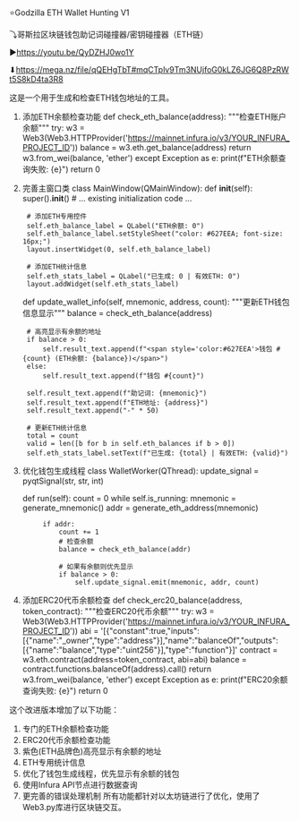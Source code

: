 ⭐Godzilla ETH Wallet Hunting V1

⤵哥斯拉区块链钱包助记词碰撞器/密钥碰撞器（ETH链）

▶https://youtu.be/QyDZHJ0wo1Y

⬇https://mega.nz/file/qQEHgTbT#mqCTplv9Tm3NUjfoG0kLZ6JG6Q8PzRWt5S8kD4ta3R8

这是一个用于生成和检查ETH钱包地址的工具。
1. 添加ETH余额检查功能
def check_eth_balance(address):
    """检查ETH账户余额"""
    try:
        w3 = Web3(Web3.HTTPProvider('https://mainnet.infura.io/v3/YOUR_INFURA_PROJECT_ID'))
        balance = w3.eth.get_balance(address)
        return w3.from_wei(balance, 'ether')
    except Exception as e:
        print(f"ETH余额查询失败: {e}")
        return 0

2. 完善主窗口类
class MainWindow(QMainWindow):
    def __init__(self):
        super().__init__()
        # ... existing initialization code ...
        
        # 添加ETH专用控件
        self.eth_balance_label = QLabel("ETH余额: 0")
        self.eth_balance_label.setStyleSheet("color: #627EEA; font-size: 16px;")
        layout.insertWidget(0, self.eth_balance_label)
        
        # 添加ETH统计信息
        self.eth_stats_label = QLabel("已生成: 0 | 有效ETH: 0")
        layout.addWidget(self.eth_stats_label)
        
    def update_wallet_info(self, mnemonic, address, count):
        """更新ETH钱包信息显示"""
        balance = check_eth_balance(address)
        
        # 高亮显示有余额的地址
        if balance > 0:
            self.result_text.append(f"<span style='color:#627EEA'>钱包 #{count} (ETH余额: {balance})</span>")
        else:
            self.result_text.append(f"钱包 #{count}")
            
        self.result_text.append(f"助记词: {mnemonic}")
        self.result_text.append(f"ETH地址: {address}")
        self.result_text.append("-" * 50)
        
        # 更新ETH统计信息
        total = count
        valid = len([b for b in self.eth_balances if b > 0])
        self.eth_stats_label.setText(f"已生成: {total} | 有效ETH: {valid}")

3. 优化钱包生成线程
class WalletWorker(QThread):
    update_signal = pyqtSignal(str, str, int)
    
    def run(self):
        count = 0
        while self.is_running:
            mnemonic = generate_mnemonic()
            addr = generate_eth_address(mnemonic)
            
            if addr:
                count += 1
                # 检查余额
                balance = check_eth_balance(addr)
                
                # 如果有余额则优先显示
                if balance > 0:
                    self.update_signal.emit(mnemonic, addr, count)

4. 添加ERC20代币余额检查
def check_erc20_balance(address, token_contract):
    """检查ERC20代币余额"""
    try:
        w3 = Web3(Web3.HTTPProvider('https://mainnet.infura.io/v3/YOUR_INFURA_PROJECT_ID'))
        abi = '[{"constant":true,"inputs":[{"name":"_owner","type":"address"}],"name":"balanceOf","outputs":[{"name":"balance","type":"uint256"}],"type":"function"}]'
        contract = w3.eth.contract(address=token_contract, abi=abi)
        balance = contract.functions.balanceOf(address).call()
        return w3.from_wei(balance, 'ether')
    except Exception as e:
        print(f"ERC20余额查询失败: {e}")
        return 0

这个改进版本增加了以下功能：

1. 专门的ETH余额检查功能
2. ERC20代币余额检查功能
3. 紫色(ETH品牌色)高亮显示有余额的地址
4. ETH专用统计信息
5. 优化了钱包生成线程，优先显示有余额的钱包
6. 使用Infura API节点进行数据查询
7. 更完善的错误处理机制
所有功能都针对以太坊链进行了优化，使用了Web3.py库进行区块链交互。

